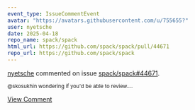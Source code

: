 ```yaml
---
event_type: IssueCommentEvent
avatar: "https://avatars.githubusercontent.com/u/755655?"
user: nyetsche
date: 2025-04-18
repo_name: spack/spack
html_url: https://github.com/spack/spack/pull/44671
repo_url: https://github.com/spack/spack
---
```


<a href='https://github.com/nyetsche' target='_blank'>nyetsche</a> commented on issue <a href='https://github.com/spack/spack/pull/44671' target='_blank'>spack/spack#44671</a>.

<small>@skosukhin wondering if you'd be able to review....</small>

<a href='https://github.com/spack/spack/pull/44671' target='_blank'>View Comment</a>